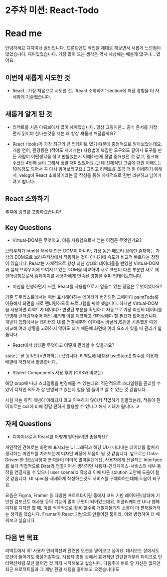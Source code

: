 # 2주차 미션: React-Todo

# Read me

안녕하세요 디자이너 솔빈입니다. 
프론트엔드 작업을 제대로 해보면서 새롭게 느낀점이 많았습니다. 재미있었습니다.
가장 많이 드는 생각은 역시 세상에는 배울게 많구나... 였어요.


## 이번에 새롭게 시도한 것

- React : 가장 처음으로 시도한 것. 'React 소화하기' section에 해당 경험을 더 자세하게 기술했습니다.

## 새롭게 알게 된 것

- 리액트를 처음 다뤄보아서 많이 헤메였습니다. 항상 그렇지만... 공식 문서를 가장 먼저 읽어야 한다는것을 저는 왜 항상 새롭게 깨달을까요?

- React Hooks가 가장 최근의 큰 업데이트 였기 떄문에 중점적으로 알아보았는데요. 개발 언어, 환경등은 (적어도 저에게는) 사용법이 복잡한 도구와도 같아서 도구를 만든 사람이 어떤생각을 하고 만들었는지 이해하는게 정말 중요했던 것 같고, 링크해주셨던 4번째 글이 그래서 정말 재미있었어요.(근데 전체적인 그림에 대한 이해도는 10%정도 되어서 꼭 다시 읽어보려구요.) 그리고 리액트를 조금 더 잘 이해하기 위해서, velog에 React 소화하기라는 글 작성를 통해 자체적으로 한번 리뷰하고 넘어가려고 합니다. 


## React 소화하기

추후에 링크를 포함하겠습니다!

## Key Questions

- Virtual-DOM은 무엇이고, 이를 사용함으로서 얻는 이점은 무엇인가요?

브라우저가 html을 해석해 만든 DOM이 아니라, 가상 돔은 메모리 상에만 존재하는 가상의 DOM으로 브라우저상에서 작동하는 것이 아니기에 속도가 비교적 빠르다는 장점이 있습니다. React는 자체적으로 항상 최신 상태의 데이터들을 반영한 Virtual-DOM과 실제 브라우저에 보여지고 있는 DOM을 비교하여 서로 표현이 다른 부분만 새로 재 렌더링함으로서 홈페이지를 사용자에게 연속된 경험을 주며 업데이트합니다.


- 미션을 진행하면서 느낀, React를 사용함으로서 얻을수 있는 장점은 무엇이었나요?

기존 투두리스트에서는 매번 표시해야하는 데이터가 변경되면 그때마다 paintTodo를 이용해서 화면을 새로 렌더링하도록 프로그램을 짜야 했습니다. 하지만 Virtual-DOM을 사용하면 리액트가 데이터가 변경된 부분을 확인하고 자동으로 가장 최신의 데이터를 반영해 렌더링해주어 매번 새롭게 이를 체크하고 렌더링해야 할 필요가 없어졌습니다. 개발자 입장에서는 데이터와 UI를 연결해주면 이후에는 바닐라JS만을 사용했을 때와 비교해 여러 상황을 고려하지 않아도 되기 때문에 화면에 여러 요소가 있을 때 관리가 쉽습니다.


- React에서 상태란 무엇이고 어떻게 관리할 수 있을까요?

state는 곧 동적인(=변화하는) 값입니다. 리액트에 내장된 useState() 함수를 이용해 배열에 저장해서 활용합니다. 


- Styled-Components 사용 후기 (CSS와 비교는)

해당 prop에 따라 스타일링을 변경해줄 수 있는데요, 직관적으로 스타일링을 관리할 수 있어 디자인 의도가 잘 반영되고 있는지 힘을 덜 들이고 알 수 있는 것 같습니다.

사실 저는 아직 개념이 이해되지 않고 익숙하지 않아서 작업하기 힘들었는데, 적응이 된 이후로는 css에 비해 정말 편하게 활용할 수 있다고 해서 기대가 됩니다.
고

## 자체 Questions

- 디자이너로서 React를 어떻게 받아들이면 좋을까요?

개인적인 견해로는 화면에 표시되는 UI 그래픽과 해당 UI가 나타내는 데이터를 합쳐서 생각하는 마인드를 가져보는게 디자인 과정에 도움이 될 것 같습니다. 앞으로는 Data-Driven 한 정보/사용자 분석들이 더더욱 많아질텐데요, 사용자에게 전달되는 Interface를 보다 직접적으로 Data와 연결지어서 생각하면 사용자-인터페이스-서비스의 내부 동작을 연결지을 수 있으니 user scenario 작성과 이에 따른 solution 고안에 도움이 될 것 같습니다. UI spec을 세세하게 작성하는것도 서비스를 구체화하는데에 도움이 되구요. 

요즘은 Figma, Framer 등 다양한 프로토타이핑 툴에서 코드 기반 레이아웃/상태에 기반한 컴포넌트 재사용 등의 기능이 많이 구현이 되어있는데요, 어플리케이션 UI나 웹페이지를 디자인 할 때, 이를 적극적으로 활용 할수록 개발자들과의 소통이 더 편해질거라는 생각을 했습니다. Framer가 React 기반으로 만들어진 툴이라, 이와 병행하여 더 배워보고 싶습니다.


## 다음 번 목표

리액트에서 꼭! 사용자 인터랙션과 관련한 모션을 넣어보고 싶어요. 대시보드 상에서도 모션이 들어가도 좋을거같아요.
사용자 경험 상에서 효과적인 간단한거부터 마이크로 인터랙션처럼 모션 들어간 것 까지 시작해보고 싶습니다.
다음주에 바로 할 자신은 없지만 최근 프로젝트들과 그 개발 환경 세팅을 훑어보고 오겠습니다!도